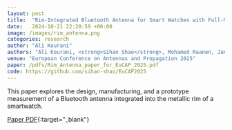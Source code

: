 ```yaml
---
layout: post
title:  "Rim-Integrated Bluetooth Antenna for Smart Watches with Full-Metallic Structure"
date:   2024-10-21 22:20:59 +00:00
image: /images/rim_antenna.png
categories: research
author: "Ali Kourani"
authors: "Ali Kourani, <strong>Sihan Shao</strong>, Mohamed Raanen, Jan Bergman, Rasmus Luomaniemi, Jari Holopainen"
venue: "European Conference on Antennas and Propagation 2025"
paper: /pdfs/Rim_Antenna_paper_for_EuCAP_2025.pdf
code: https://github.com/sihan-shao/EuCAP2025
---
```

This paper explores the design, manufacturing, and a prototype measurement of a Bluetooth antenna integrated into the metallic rim of a smartwatch.

[Paper PDF](//pdfs/Rim_Antenna_paper_for_EuCAP_2025.pdf){:target="_blank"}

